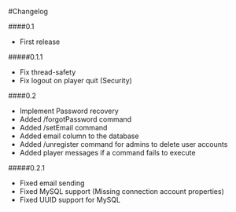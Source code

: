 #Changelog

####0.1

+ First release

#####0.1.1

* Fix thread-safety
* Fix logout on player quit (Security)

####0.2

+ Implement Password recovery
+ Added /forgotPassword command
+ Added /setEmail command
+ Added email column to the database
+ Added /unregister command for admins to delete user accounts
+ Added player messages if a command fails to execute

#####0.2.1

+ Fixed email sending
+ Fixed MySQL support (Missing connection account properties)
+ Fixed UUID support for MySQL